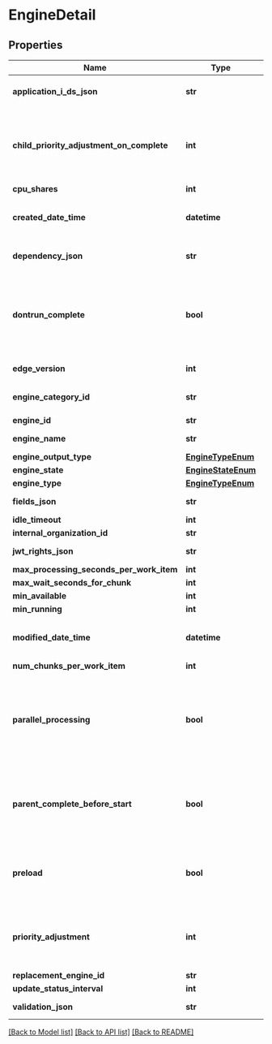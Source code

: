# EngineDetail

## Properties
Name | Type | Description | Notes
------------ | ------------- | ------------- | -------------
**application_i_ds_json** | **str** | JSON Data for application_id | [optional] 
**child_priority_adjustment_on_complete** | **int** | When this task completes, adjust the priority of child tasks by this value | [optional] 
**cpu_shares** | **int** |  | [optional] 
**created_date_time** | **datetime** | This is the datetime the core was created | [optional] 
**dependency_json** | **str** | JSON Data for dependency | [optional] 
**dontrun_complete** | **bool** | If true, do not run this engine.  Complete as soon as possible and do not assign work. | [optional] 
**edge_version** | **int** | edge version of the engine | [optional] 
**engine_category_id** | **str** | The UUID of the Engine Category | [optional] 
**engine_id** | **str** |  | [optional] 
**engine_name** | **str** | Name of the Engine | [optional] 
**engine_output_type** | [**EngineTypeEnum**](EngineTypeEnum.md) |  | [optional] 
**engine_state** | [**EngineStateEnum**](EngineStateEnum.md) |  | [optional] 
**engine_type** | [**EngineTypeEnum**](EngineTypeEnum.md) |  | [optional] 
**fields_json** | **str** | JSON Data for fields | [optional] 
**idle_timeout** | **int** |  | [optional] 
**internal_organization_id** | **str** |  | [optional] 
**jwt_rights_json** | **str** | JSON Data for jwt_rights | [optional] 
**max_processing_seconds_per_work_item** | **int** |  | [optional] 
**max_wait_seconds_for_chunk** | **int** |  | [optional] 
**min_available** | **int** |  | [optional] 
**min_running** | **int** |  | [optional] 
**modified_date_time** | **datetime** | This is the datetime the core was last modified. | [optional] 
**num_chunks_per_work_item** | **int** |  | [optional] 
**parallel_processing** | **bool** | If true, the engine can handle multiple instances working against the same chunk task. | [optional] 
**parent_complete_before_start** | **bool** | If true, the engine waits for the parent(s) to be complete before starting | [optional] 
**preload** | **bool** | If it is &#x60;true&#x60;, that means the engine need to pull docker image to local | [optional] 
**priority_adjustment** | **int** | On new tasks with this engine, add this value to the priority of that task | [optional] 
**replacement_engine_id** | **str** |  | [optional] 
**update_status_interval** | **int** |  | [optional] 
**validation_json** | **str** | JSON Data for validation | [optional] 

[[Back to Model list]](../README.md#documentation-for-models) [[Back to API list]](../README.md#documentation-for-api-endpoints) [[Back to README]](../README.md)


